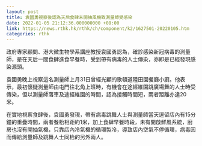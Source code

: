 ```yaml
---
layout: post
title: 袁國勇視察後認為天后食肆未開抽風機致測量師受感染
date: 2022-01-05 21:12:36.000000000 +08:00
link: https://news.rthk.hk/rthk/ch/component/k2/1627501-20220105.htm
categories: rthk
---
```


政府專家顧問、港大微生物學系講座教授袁國勇認為，確診感染新冠病毒的測量師，是在天后一間食肆進食早餐時，受到帶有病毒的人士傳染，亦即是已經發現感染源頭。

袁國勇晚上視察這名測量師上月31日曾經光顧的歌頓道陸田園餐廳小廚。他表示，最初懷疑測量師由屯門往北角上班時，有機會在途經維園跳廣場舞的人士時受傳染，但以測量師落車及途經維園的時間，認為接觸時間短，兩者距離亦達20米。

在實地視察食肆後，袁國勇發現，帶有病毒跳舞人士與測量師當天逗留店內有15分鐘的重疊時間，兩者餐枱相距約1米，加上食肆早餐時段，未有開啟鮮風系統，廚房也沒有開抽氣機，只靠店內冷氣機的循環製冷，導致店內空氣不停循環，病毒因而傳給測量師及跳舞人士同枱的另外兩人。
